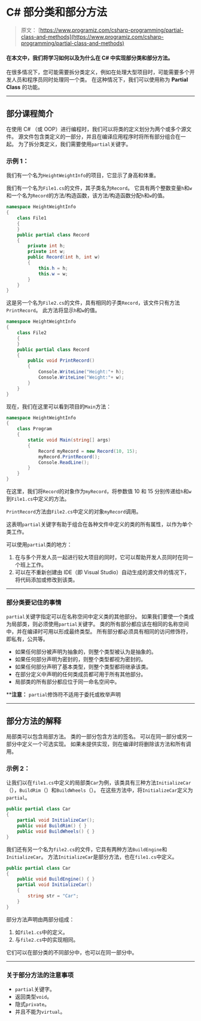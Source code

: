 # C# 部分类和部分方法

> 原文： [https://www.programiz.com/csharp-programming/partial-class-and-methods](https://www.programiz.com/csharp-programming/partial-class-and-methods)

#### 在本文中，我们将学习如何以及为什么在 C# 中实现部分类和部分方法。

在很多情况下，您可能需要拆分类定义，例如在处理大型项目时，可能需要多个开发人员和程序员同时处理同一个类。 在这种情况下，我们可以使用称为 **Partial Class** 的功能。

* * *

## 部分课程简介

在使用 C# （或 OOP）进行编程时，我们可以将类的定义划分为两个或多个源文件。 源文件包含类定义的一部分，并且在编译应用程序时将所有部分组合在一起。 为了拆分类定义，我们需要使用`partial`关键字。

### 示例 1：

我们有一个名为`HeightWeightInfo`的项目，它显示了身高和体重。

我们有一个名为`File1.cs`的文件，其子类名为`Record`。 它具有两个整数变量`h`和`w`和一个名为`Record`的方法/构造函数，该方法/构造函数分配`h`和`w`的值。

```cs
namespace HeightWeightInfo
{
    class File1
    {
    }
    public partial class Record
    {
        private int h;
        private int w;
        public Record(int h, int w)
        {
            this.h = h;
            this.w = w;
        }
    }
}
```

这是另一个名为`File2.cs`的文件，具有相同的子类`Record`，该文件只有方法`PrintRecord`。 此方法将显示`h`和`w`的值。

```cs
namespace HeightWeightInfo
{
    class File2
    {
    }
    public partial class Record
    {
        public void PrintRecord()
        {
            Console.WriteLine("Height:"+ h);
            Console.WriteLine("Weight:"+ w);
        }
    }
}
```

现在，我们在这里可以看到项目的`Main`方法：

```cs
namespace HeightWeightInfo
{
    class Program
    {
        static void Main(string[] args)
        {
            Record myRecord = new Record(10, 15);
            myRecord.PrintRecord();
            Console.ReadLine();
        }
    }
}
```

在这里，我们将`Record`的对象作为`myRecord`，将参数值 10 和 15 分别传递给`h`和`w`到`File1.cs`中定义的方法。

`PrintRecord`方法由`File2.cs`中定义的对象`myRecord`调用。

这表明`partial`关键字有助于组合在各种文件中定义的类的所有属性，以作为单个类工作。

可以使用`partial`类的地方：

1.  在与多个开发人员一起进行较大项目的同时，它可以帮助开发人员同时在同一个班上工作。
2.  可以在不重新创建由 IDE（即 Visual Studio）自动生成的源文件的情况下，将代码添加或修改到该类。

* * *

### 部分类要记住的事情

`partial`关键字指定可以在名称空间中定义类的其他部分。 如果我们要使一个类成为局部类，则必须使用`partial`关键字。 类的所有部分都应该在相同的名称空间中，并在编译时可用以形成最终类型。 所有部分都必须具有相同的访问修饰符，即私有，公共等。

*   如果任何部分被声明为抽象的，则整个类型被认为是抽象的。
*   如果任何部分声明为密封的，则整个类型都视为密封的。
*   如果任何部分声明了基本类型，则整个类型都将继承该类。
*   在部分定义中声明的任何类成员都可用于所有其他部分。
*   局部类的所有部分都应位于同一命名空间中。

****注意：** `partial`修饰符不适用于委托或枚举声明

* * *

## 部分方法的解释

局部类可以包含局部方法。 类的一部分包含方法的签名。 可以在同一部分或另一部分中定义一个可选实现。 如果未提供实现，则在编译时将删除该方法和所有调用。

### 示例 2：

让我们以在`file1.cs`中定义的局部类`Car`为例，该类具有三种方法`InitializeCar`（），`BuildRim`（）和`BuildWheels`（）。 在这些方法中，将`InitializeCar`定义为`partial`。

```cs
public partial class Car
{
    partial void InitializeCar();
    public void BuildRim() { }
    public void BuildWheels() { }
}
```

我们还有另一个名为`file2.cs`的文件，它具有两种方法`BuildEngine`和`InitializeCar`。 方法`InitializeCar`是部分方法，也在`file1.cs`中定义。

```cs
public partial class Car
{
    public void BuildEngine() { }
    partial void InitializeCar()
    {
        string str = "Car";
    }
}
```

部分方法声明由两部分组成：

1.  如`file1.cs`中的定义。
2.  与`file2.cs`中的实现相同。

它们可以在部分类的不同部分中，也可以在同一部分中。

* * *

### 关于部分方法的注意事项

*   `partial`关键字。
*   返回类型`void`。
*   隐式`private`。
*   并且不能为`virtual`。